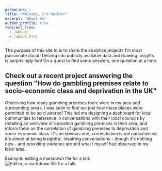 ```yaml
---
permalink: /
title: "Welcome, I'm Nathan!"
excerpt: "About me"
author_profile: true
redirect_from: 
  - /about/
  - /about.html
---
```


The purpose of this site to is to share the analytics projects I'm most passionate about! Delving into publicly available data and drawing insights is surprisingly fun! On a quest to find some answers, one question at a time. 

Check out a recent project answering the question "How do gambling premises relate to socio-economic class and deprivation in the UK" 
------
Observing how many gambling premises there were in my area and surrounding areas, I was keen to find out just how these places were permitted to be so clustered! This led me designing a dashboard for local communities to reference in conversations with their local councils by detailing an overview of operation gambling premises in their area, and inform them on the correlation of gambling premises to deprivation and socio-economic class. It's an obvious one, correlatiation is not causation so it's aimed at being insightful, inspiring conversations - though it's nothing new - and providing evidence around what I myself had observed in my local area.   

Example: editing a markdown file for a talk
![Editing a markdown file for a talk](/images/editing-talk.png)


